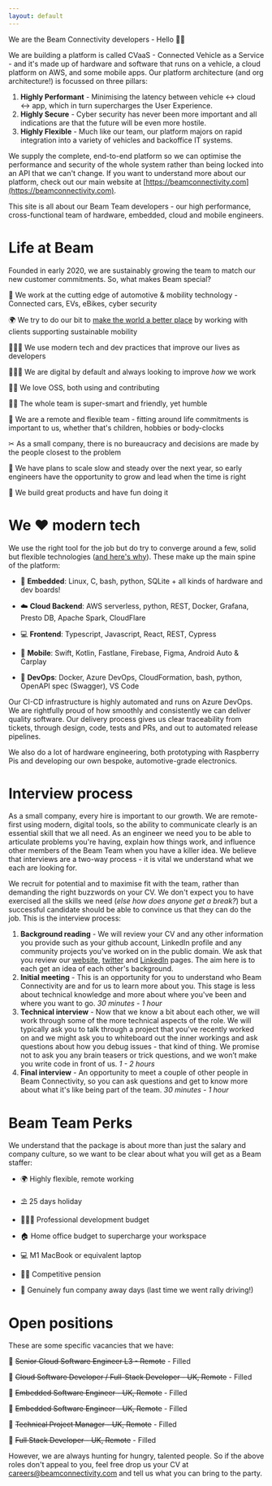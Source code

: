 ```yaml
---
layout: default
---
```


We are the Beam Connectivity developers - Hello 👋🏼

We are building a platform is called CVaaS - Connected Vehicle as a Service - and it's made up of hardware and software that runs on a vehicle, a cloud platform on AWS, and some mobile apps. Our platform architecture (and org architecture!) is focussed on three pillars:

1. **Highly Performant** - Minimising the latency between vehicle ↔ cloud ↔ app, which in turn supercharges the User Experience.
2. **Highly Secure** - Cyber security has never been more important and all indications are that the future will be even more hostile.
3. **Highly Flexible** - Much like our team, our platform majors on rapid integration into a variety of vehicles and backoffice IT systems.

We supply the complete, end-to-end platform so we can optimise the performance and security of the whole system rather than being locked into an API that we can't change. If you want to understand more about our platform, check out our main website at [https://beamconnectivity.com](https://beamconnectivity.com). 

This site is all about our Beam Team developers - our high performance, cross-functional team of hardware, embedded, cloud and mobile engineers.


# Life at Beam <a name="life-at-beam"></a>

Founded in early 2020, we are sustainably growing the team to match our new customer commitments. So, what makes Beam special?

🚗 We work at the cutting edge of automotive & mobility technology - Connected cars, EVs, eBikes, cyber security

🌍 We try to do our bit to [make the world a better place](https://www.youtube.com/watch?v=B8C5sjjhsso) by working with clients supporting sustainable mobility

👩🏼‍💻 We use modern tech and dev practices that improve our lives as developers

👨🏼‍🏫 We are digital by default and always looking to improve *how* we work

👐🏼 We love OSS, both using and contributing 

👯‍♀️ The whole team is super-smart and friendly, yet humble

 📍 We are a remote and flexible team - fitting around life commitments is important to us, whether that's children, hobbies or body-clocks

✂ As a small company, there is no bureaucracy and decisions are made by the people closest to the problem

🌴 We have plans to scale slow and steady over the next year, so early engineers have the opportunity to grow and lead when the time is right 

🥳 We build great products and have fun doing it


# We ❤ modern tech <a name="modern-tech"></a>

We use the right tool for the job but do try to converge around a few, solid but flexible technologies ([and here's why](https://mcfunley.com/choose-boring-technology)). These make up the main spine of the platform:

* 🚗 **Embedded**: Linux, C, bash, python, SQLite + all kinds of hardware and dev boards!

* ☁️ **Cloud Backend**: AWS serverless, python, REST, Docker, Grafana, Presto DB, Apache Spark, CloudFlare

* 💻 **Frontend**: Typescript, Javascript, React, REST, Cypress

* 📱 **Mobile**: Swift, Kotlin, Fastlane, Firebase, Figma, Android Auto & Carplay

* 🧰 **DevOps**: Docker, Azure DevOps, CloudFormation, bash, python, OpenAPI spec (Swagger), VS Code

Our CI-CD infrastructure is highly automated and runs on Azure DevOps. We are rightfully proud of how smoothly and consistently we can deliver quality software. Our delivery process gives us clear traceability from tickets, through design, code, tests and PRs, and out to automated release pipelines.

We also do a lot of hardware engineering, both prototyping with Raspberry Pis and developing our own bespoke, automotive-grade electronics. 


# Interview process <a name="interview-process"></a>

As a small company, every hire is important to our growth. We are remote-first using modern, digital tools, so the ability to communicate clearly is an essential skill that we all need. As an engineer we need you to be able to articulate problems you're having, explain how things work, and influence other members of the Beam Team when you have a killer idea. We believe that interviews are a two-way process - it is vital we understand what we each are looking for. 

We recruit for potential and to maximise fit with the team, rather than demanding the right buzzwords on your CV. We don't expect you to have exercised all the skills we need (*else how does anyone get a break?*) but a successful candidate should be able to convince us that they can do the job. This is the interview process: 

1. **Background reading** - We will review your CV and any other information you provide such as your github account, LinkedIn profile and any community projects you've worked on in the public domain. We ask that you review our [website](https://beamconnectivity.com), [twitter](https://twitter.com/we_are_beam) and [LinkedIn](https://www.linkedin.com/company/beam-connectivity) pages. The aim here is to each get an idea of each other's background.
2. **Initial meeting** - This is an opportunity for you to understand who Beam Connectivity are and for us to learn more about you. This stage is less about technical knowledge and more about where you've been and where you want to go. *30 minutes - 1 hour*
3. **Technical interview** - Now that we know a bit about each other, we will work through some of the more technical aspects of the role. We will typically ask you to talk through a project that you've recently worked on and we might ask you to whiteboard out the inner workings and ask questions about how you debug issues - that kind of thing. We promise not to ask you any brain teasers or trick questions, and we won’t make you write code in front of us. *1 - 2 hours*
4. **Final interview** - An opportunity to meet a couple of other people in Beam Connectivity, so you can ask questions and get to know more about what it's like being part of the team. *30 minutes - 1 hour*


# Beam Team Perks <a name="beam-team-perks"></a>

We understand that the package is about more than just the salary and company culture, so we want to be clear about what you will get as a Beam staffer:

* 🌍 Highly flexible, remote working

* ⛱ 25 days holiday

* 👩🏼‍🏫 Professional development budget

* 🏠 Home office budget to supercharge your workspace

* 💻 M1 MacBook or equivalent laptop

* 👴🏼 Competitive pension

* 🎉 Genuinely fun company away days (last time we went rally driving!)


# Open positions <a name="vacancies"></a>

These are some specific vacancies that we have:

🚀 ~~Senior Cloud Software Engineer L3 - Remote~~ - Filled

🚀 ~~Cloud Software Developer / Full-Stack Developer - UK, Remote~~ - Filled

🚀 ~~Embedded Software Engineer - UK, Remote~~ - Filled

🚀 ~~Embedded Software Engineer - UK, Remote~~ - Filled

🚀 ~~Technical Project Manager - UK, Remote~~ - Filled

🚀 ~~Full Stack Developer - UK, Remote~~ - Filled

However, we are always hunting for hungry, talented people. So if the above roles don't appeal to you, feel free drop us your CV at [careers@beamconnectivity.com](mailto:careers@beamconnectivity.com) and tell us what you can bring to the party.
